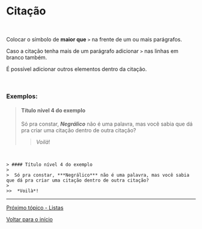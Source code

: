 # Citação  
<br>

Colocar o símbolo de **maior que** `>` na frente de um ou mais parágrafos.  

Caso a citação tenha mais de um parágrafo adicionar `>` nas linhas em branco também.  

É possível adicionar outros elementos dentro da citação.  
  
<br>
  
### Exemplos:  
  
> #### Título nível 4 do exemplo  
>  
>  Só pra constar, ***Negrálico*** não é uma palavra, mas você sabia que dá pra criar uma citação dentro de outra citação?  
>  
>>  *Voilà*!  
<br>
  
`> #### Título nível 4 do exemplo  `<br>
`>`<br>
`>  Só pra constar, ***Negrálico*** não é uma palavra, mas você sabia que dá pra criar uma citação dentro de outra citação?  `<br>
`>`<br>
`>>  *Voilà*!  `<br>  
  
---
  
[Próximo tópico - Listas](listas.md)  
  
[Voltar para o início](README.md)  
